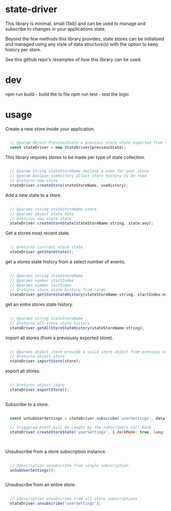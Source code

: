 # state-driver

This library is minimal, small (5kb) and can be used to manage and subscribe to changes in your applications state.

Beyond the few methods this library provides, state stores can be initialised and managed using any 
style of data structure(s) with the option to keep history per store.

See this github repo's /examples of how this library can be used.

# dev

npm run build - build the ts file
npm run test  - test the logic

# usage

Create a new store inside your application.

````javascript

  // @param Object PreviousState a previous store state exported from the store.
  const stateDriver = new StateDriver(previousState);

````

This library requires stores to be made per type of state collection.

````javascript
  
  // @param String stateStoreName declare a name for your store
  // @param Boolean useHistory allows store history to be read
  // @returns new store
  stateDriver.createStore(stateStoreName, useHistory);

````

Add a new state to a store.

````javascript 
  
  // @params string stateStoreName store
  // @params object state data 
  // @returns new store state
  stateDriver.createStoreState(stateStoreName:string, state:any);

````

Get a stores most recent state.

````javascript 
  
  // @returns currrent store state
  stateDriver.getStoreState();

````

get a stores state history from a select number of events.

````javascript 
  
  // @params string stateStoreName
  // @params number startIndex
  // @params number lastIndex
  // @returns store state history from range
  stateDriver.getStoreStateHistory(stateStoreName:string, startIndex:number, lastIndex:number);

````

get an entre stores state history.

````javascript 
  
  // @params string stateStoreName
  // @returns all store state history
  stateDriver.getAllStoreStateHistory(stateStoreName:string);

````

import all stores (from a previously exported store).

````javascript 
  
  // @params object store provide a valid store object from previous session
  // @returns object store
  stateDriver.importStore(store);

````

export all stores.

````javascript 
  
  // @returns object store
  stateDriver.exportStore();
  
````

Subscribe to a store.

````javascript 
 
  const unSubUserSettings = stateDriver.subscribe('userSettings', data => console.log('darkMode has been set', data));

  // triggered event will be caught by the subscribers call back
  stateDriver.createStoreState('userSettings', { darkMode: true, lang: 'en-us' });
  
  
````

Unsubscribe from a store subscription instance.

````javascript
  
  // @description unsubscribe from single subscription
  unSubUserSettings();
  
````

Unsubscribe from an entire store.

````javascript 
  
  // @description unsubscribe from all store subscriptions
  stateDriver.unsubscribe('userSettings');
  
````




